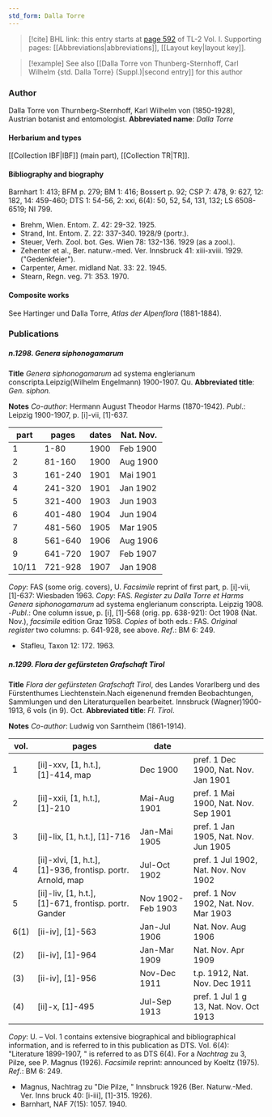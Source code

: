 ```yaml
---
std_form: Dalla Torre
---
```


> [!cite] BHL link: this entry starts at [page 592](https://www.biodiversitylibrary.org/page/33120723) of TL-2 Vol. I.
> Supporting pages: [[Abbreviations|abbreviations]], [[Layout key|layout key]].

> [!example] See also [[Dalla Torre von Thunberg-Sternhoff, Carl Wilhelm {std. Dalla Torre} (Suppl.)|second entry]] for this author

### Author

Dalla Torre von Thurnberg-Sternhoff, Karl Wilhelm von (1850-1928), Austrian botanist and entomologist. 
**Abbreviated name**: *Dalla Torre*

#### Herbarium and types

[[Collection IBF|IBF]] (main part), [[Collection TR|TR]].

#### Bibliography and biography

Barnhart 1: 413; BFM p. 279; BM 1: 416; Bossert p. 92; CSP 7: 478, 9: 627, 12: 182, 14: 459-460; DTS 1: 54-56, 2: xxi, 6(4): 50, 52, 54, 131, 132; LS 6508-6519; NI 799.
- Brehm, Wien. Entom. Z. 42: 29-32. 1925.
- Strand, Int. Entom. Z. 22: 337-340. 1928/9 (portr.).
- Steuer, Verh. Zool. bot. Ges. Wien 78: 132-136. 1929 (as a zool.).
- Zehenter et al., Ber. naturw.-med. Ver. Innsbruck 41: xiii-xviii. 1929. ("Gedenkfeier").
- Carpenter, Amer. midland Nat. 33: 22. 1945.
- Stearn, Regn. veg. 71: 353. 1970.

#### Composite works

See Hartinger und Dalla Torre, *Atlas der Alpenflora* (1881-1884).

### Publications

##### n.1298. Genera siphonogamarum

**Title**
*Genera siphonogamarum* ad systema englerianum conscripta.Leipzig(Wilhelm Engelmann) 1900-1907. Qu.
**Abbreviated title**: *Gen. siphon.*

**Notes**
*Co-author*: Hermann August Theodor Harms (1870-1942).
*Publ*.: Leipzig 1900-1907, p. \[i\]-vii, \[1\]-637.

|part	|pages	|dates	|Nat. Nov.|
|---	|---	|---	|---	|
|1	|1-80	|1900	|Feb 1900|
|2	|81-160	|1900	|Aug 1900|
|3	|161-240	|1901	|Mai 1901|
|4	|241-320	|1901	|Jan 1902|
|5	|321-400	|1903	|Jun 1903|
|6	|401-480	|1904	|Jun 1904|
|7	|481-560	|1905	|Mar 1905|
|8	|561-640	|1906	|Aug 1906|
|9	|641-720	|1907	|Feb 1907|
|10/11	|721-928	|1907	|Jan 1908|

*Copy*: FAS (some orig. covers), U.
*Facsimile* reprint of first part, p. \[i\]-vii, \[1\]-637: Wiesbaden 1963. *Copy*: FAS.
*Register zu Dalla Torre et Harms Genera siphonogamarum* ad systema englerianum conscripta. Leipzig 1908. -*Publ*.: One column issue, p. \[i\], \[1\]-568 (orig. pp. 638-921): Oct 1908 (Nat. Nov.), *facsimile* edition Graz 1958. *Copies* of both eds.: FAS.
*Original register* two columns: p. 641-928, see above.
*Ref*.: BM 6: 249.
- Stafleu, Taxon 12: 172. 1963.

##### n.1299. Flora der gefürsteten Grafschaft Tirol

**Title**
*Flora der gefürsteten Grafschaft Tirol*, des Landes Vorarlberg und des Fürstenthumes Liechtenstein.Nach eigenenund fremden Beobachtungen, Sammlungen und den Literaturquellen bearbeitet. Innsbruck (Wagner)1900-1913, 6 vols (in 9). Oct.
**Abbreviated title**: *Fl. Tirol*.

**Notes**
*Co-author*: Ludwig von Sarntheim (1861-1914).

|vol.	|pages	|date| |
|---	|---	|---	|---	|
|1	|\[ii\]-xxv, \[1, h.t.\], \[1\]-414, map	|Dec 1900	|pref. 1 Dec 1900, Nat. Nov. Jan 1901|
|2	|\[ii\]-xxii, \[1, h.t.\], \[1\]-210	|Mai-Aug 1901	|pref. 1 Mai 1900, Nat. Nov. Sep 1901|
|3	|\[ii\]-lix, \[1, h.t.\], \[1\]-716	|Jan-Mai 1905	|pref. 1 Jan 1905, Nat. Nov. Jun 1905|
|4	|\[ii\]-xlvi, \[1, h.t.\], \[1\]-936, frontisp. portr. Arnold, map	|Jul-Oct 1902	|pref. 1 Jul 1902, Nat. Nov. Nov 1902|
|5	|\[ii\]-liv, \[1, h.t.\], \[1\]-671, frontisp. portr. Gander	|Nov 1902-Feb 1903	|pref. 1 Nov 1902, Nat. Nov. Mar 1903|
|6(1)	|\[ii-iv\], \[1\]-563	|Jan-Jul 1906	|Nat. Nov. Aug 1906|
|(2)	|\[ii-iv\], \[1\]-964	|Jan-Mar 1909	|Nat. Nov. Apr 1909|
|(3)	|\[ii-iv\], \[1\]-956	|Nov-Dec 1911	|t.p. 1912, Nat. Nov. Dec 1911|
|(4)	|\[ii\]-x, \[1\]-495	|Jul-Sep 1913	|pref. 1 Jul 1 g 13, Nat. Nov. Oct 1913|

*Copy*: U. – Vol. 1 contains extensive biographical and bibliographical information, and is referred to in this publication as DTS. Vol. 6(4): "Literature 1899-1907, " is referred to as DTS 6(4). For a *Nachtrag* zu 3, Pilze, see P. Magnus (1926).
*Facsimile* reprint: announced by Koeltz (1975).
*Ref*.: BM 6: 249.
- Magnus, Nachtrag zu "Die Pilze, " Innsbruck 1926 (Ber. Naturw.-Med. Ver. Inns bruck 40: \[i-iii\], \[1\]-315. 1926).
- Barnhart, NAF 7(15): 1057. 1940.

